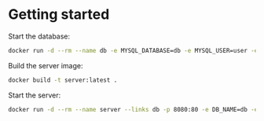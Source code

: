 # Getting started

Start the database:

```sh
docker run -d --rm --name db -e MYSQL_DATABASE=db -e MYSQL_USER=user -e MYSQL_PASSWORD=pass -e MYSQL_RANDOM_ROOT_PASSWORD=yes mysql:8
```

Build the server image:

```sh
docker build -t server:latest .
```

Start the server:

```sh
docker run -d --rm --name server --links db -p 8080:80 -e DB_NAME=db -e DB_USER=user -e DB_PASS=pass -e DB_ADDR=db -e SERVER_PORT=80 -e SERVER_ACCESS_TOKEN=token server:latest
```
